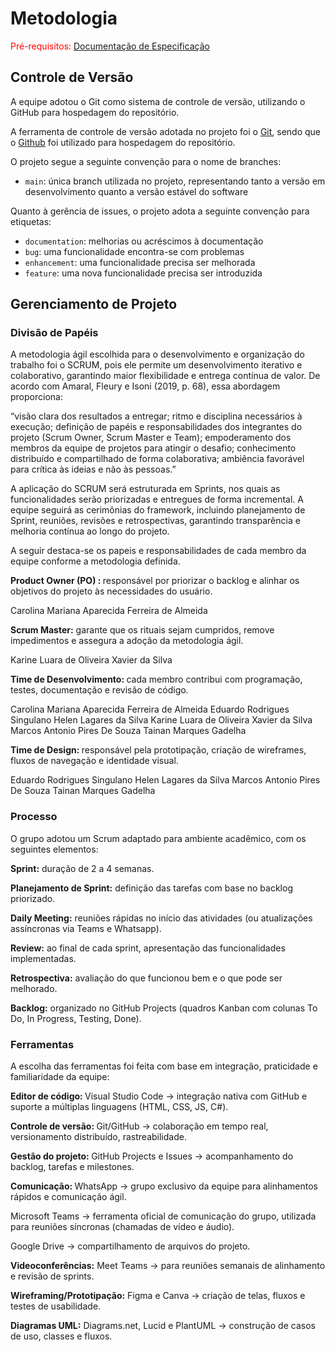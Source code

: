 
# Metodologia

<span style="color:red">Pré-requisitos: <a href="2-Especificação do Projeto.md"> Documentação de Especificação</a></span>

## Controle de Versão

A equipe adotou o Git como sistema de controle de versão, utilizando o GitHub para hospedagem do repositório.

A ferramenta de controle de versão adotada no projeto foi o [Git](https://git-scm.com/), sendo que o [Github](https://github.com)
foi utilizado para hospedagem do repositório.

O projeto segue a seguinte convenção para o nome de branches:

- `main`: única branch utilizada no projeto, representando tanto a versão em desenvolvimento quanto a versão estável do software

Quanto à gerência de issues, o projeto adota a seguinte convenção para
etiquetas:

- `documentation`: melhorias ou acréscimos à documentação
- `bug`: uma funcionalidade encontra-se com problemas
- `enhancement`: uma funcionalidade precisa ser melhorada
- `feature`: uma nova funcionalidade precisa ser introduzida

## Gerenciamento de Projeto

### Divisão de Papéis

A metodologia ágil escolhida para o desenvolvimento e organização do trabalho foi o SCRUM, pois ele permite um desenvolvimento iterativo e colaborativo, garantindo maior flexibilidade e entrega contínua de valor. De acordo com Amaral, Fleury e Isoni (2019, p. 68), essa abordagem proporciona:

“visão clara dos resultados a entregar; ritmo e disciplina necessários à execução; definição de papéis e responsabilidades dos integrantes do projeto (Scrum Owner, Scrum Master e Team); empoderamento dos membros da equipe de projetos para atingir o desafio; conhecimento distribuído e compartilhado de forma colaborativa; ambiência favorável para crítica às ideias e não às pessoas.”

A aplicação do SCRUM será estruturada em Sprints, nos quais as funcionalidades serão priorizadas e entregues de forma incremental. A equipe seguirá as cerimônias do framework, incluindo planejamento de Sprint, reuniões, revisões e retrospectivas, garantindo transparência e melhoria contínua ao longo do projeto.

A seguir destaca-se os papeis e responsabilidades de cada membro da equipe conforme a metodologia definida.

<b>Product Owner (PO) : </b> responsável por priorizar o backlog e alinhar os objetivos do projeto às necessidades do usuário.

Carolina Mariana Aparecida Ferreira de Almeida

<b>Scrum Master:</b> garante que os rituais sejam cumpridos, remove impedimentos e assegura a adoção da metodologia ágil.

Karine Luara de Oliveira Xavier da Silva

<b>Time de Desenvolvimento: </b> cada membro contribui com programação, testes, documentação e revisão de código.

Carolina Mariana Aparecida Ferreira de Almeida
Eduardo Rodrigues Singulano
Helen Lagares da Silva
Karine Luara de Oliveira Xavier da Silva
Marcos Antonio Pires De Souza
Tainan Marques Gadelha

<b>Time de Design: </b> responsável pela prototipação, criação de wireframes, fluxos de navegação e identidade visual.

Eduardo Rodrigues Singulano
Helen Lagares da Silva
Marcos Antonio Pires De Souza
Tainan Marques Gadelha

### Processo

O grupo adotou um Scrum adaptado para ambiente acadêmico, com os seguintes elementos:

<b> Sprint:</b> duração de 2 a 4 semanas.

<b> Planejamento de Sprint:</b> definição das tarefas com base no backlog priorizado.

<b> Daily Meeting:</b> reuniões rápidas no início das atividades (ou atualizações assíncronas via Teams e Whatsapp).

<b> Review:</b> ao final de cada sprint, apresentação das funcionalidades implementadas.

<b> Retrospectiva:</b> avaliação do que funcionou bem e o que pode ser melhorado.

<b> Backlog:</b> organizado no GitHub Projects (quadros Kanban com colunas To Do, In Progress, Testing, Done).

### Ferramentas

A escolha das ferramentas foi feita com base em integração, praticidade e familiaridade da equipe:

<b>Editor de código: </b> Visual Studio Code → integração nativa com GitHub e suporte a múltiplas linguagens (HTML, CSS, JS, C#).

<b> Controle de versão: </b> Git/GitHub → colaboração em tempo real, versionamento distribuído, rastreabilidade.

<b> Gestão do projeto: </b> GitHub Projects e Issues → acompanhamento do backlog, tarefas e milestones.

<b> Comunicação: </b> WhatsApp → grupo exclusivo da equipe para alinhamentos rápidos e comunicação ágil.

Microsoft Teams → ferramenta oficial de comunicação do grupo, utilizada para reuniões síncronas (chamadas de vídeo e áudio).

Google Drive → compartilhamento de arquivos do projeto.

<b> Videoconferências:</b> Meet Teams → para reuniões semanais de alinhamento e revisão de sprints.

<b> Wireframing/Prototipação:</b> Figma e Canva → criação de telas, fluxos e testes de usabilidade.

<b> Diagramas UML:</b> Diagrams.net, Lucid e PlantUML → construção de casos de uso, classes e fluxos.
